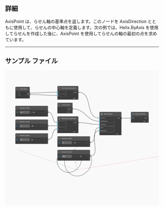 ## 詳細
AxisPoint は、らせん軸の基準点を返します。このノードを AxisDirection とともに使用して、らせんの中心軸を定義します。次の例では、Helix.ByAxis を使用してらせんを作成した後に、AxisPoint を使用してらせんの軸の最初の点を求めています。
___
## サンプル ファイル

![AxisPoint](./Autodesk.DesignScript.Geometry.Helix.AxisPoint_img.jpg)

